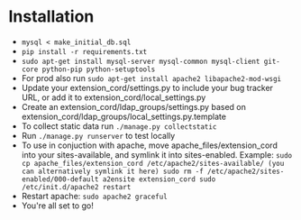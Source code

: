 # Installation
* `mysql < make_initial_db.sql`
* `pip install -r requirements.txt`
* `sudo apt-get install mysql-server mysql-common mysql-client git-core python-pip python-setuptools`
* For prod also run `sudo apt-get install apache2 libapache2-mod-wsgi`
* Update your extension_cord/settings.py to include your bug tracker URL, or
  add it to extension_cord/local_settings.py
* Create an extension_cord/ldap_groups/settings.py based on
  extension_cord/ldap_groups/local_settings.py.template
* To collect static data run `./manage.py collectstatic`
* Run `./manage.py runserver` to test locally
* To use in conjuction with apache, move apache_files/extension_cord into your
  sites-available, and symlink it into sites-enabled. Example:
   `sudo cp apache_files/extension_cord /etc/apache2/sites-available/ (you can alternatively symlink it here)
    sudo rm -f /etc/apache2/sites-enabled/000-default
    a2ensite extension_cord
    sudo /etc/init.d/apache2 restart`
* Restart apache: `sudo apache2 graceful`
* You're all set to go!
